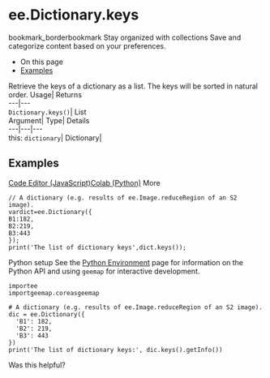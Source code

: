  
#  ee.Dictionary.keys 
bookmark_borderbookmark Stay organized with collections  Save and categorize content based on your preferences.
  * On this page
  * [Examples](https://developers.google.com/earth-engine/apidocs/ee-dictionary-keys#examples)


Retrieve the keys of a dictionary as a list. The keys will be sorted in natural order. 
Usage| Returns  
---|---  
`Dictionary.keys()`| List  
Argument| Type| Details  
---|---|---  
this: `dictionary`| Dictionary|   
## Examples
[Code Editor (JavaScript)](https://developers.google.com/earth-engine/apidocs/ee-dictionary-keys#code-editor-javascript-sample)[Colab (Python)](https://developers.google.com/earth-engine/apidocs/ee-dictionary-keys#colab-python-sample) More
```
// A dictionary (e.g. results of ee.Image.reduceRegion of an S2 image).
vardict=ee.Dictionary({
B1:182,
B2:219,
B3:443
});
print('The list of dictionary keys',dict.keys());
```
Python setup
See the [ Python Environment](https://developers.google.com/earth-engine/guides/python_install) page for information on the Python API and using `geemap` for interactive development.
```
importee
importgeemap.coreasgeemap
```
```
# A dictionary (e.g. results of ee.Image.reduceRegion of an S2 image).
dic = ee.Dictionary({
  'B1': 182,
  'B2': 219,
  'B3': 443
})
print('The list of dictionary keys:', dic.keys().getInfo())
```

Was this helpful?
